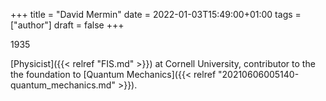 +++
title = "David Mermin"
date = 2022-01-03T15:49:00+01:00
tags = ["author"]
draft = false
+++

1935

[Physicist]({{< relref "FIS.md" >}}) at Cornell University, contributor to the the foundation to [Quantum Mechanics]({{< relref "20210606005140-quantum_mechanics.md" >}}).
